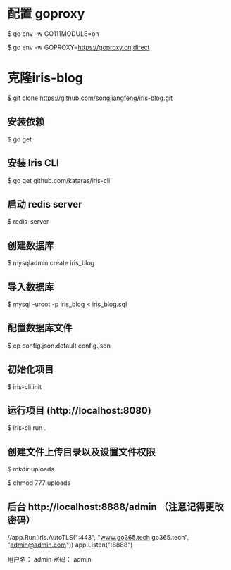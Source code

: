 # 配置 goproxy 

$ go env -w GO111MODULE=on

$ go env -w GOPROXY=https://goproxy.cn,direct

# 克隆iris-blog


$  git clone https://github.com/songjiangfeng/iris-blog.git

## 安装依赖 

$ go get

## 安装 Iris CLI 
$ go get github.com/kataras/iris-cli


## 启动 redis server

$ redis-server 
## 创建数据库

$ mysqladmin create iris_blog
## 导入数据库

$ mysql -uroot -p iris_blog < iris_blog.sql

## 配置数据库文件

$ cp config.json.default config.json

## 初始化项目
$ iris-cli init

## 运行项目  (http://localhost:8080)
$ iris-cli run .

## 创建文件上传目录以及设置文件权限
$ mkdir uploads

$ chmod 777 uploads

## 后台 http://localhost:8888/admin  （注意记得更改密码）
//app.Run(iris.AutoTLS(":443", "www.go365.tech go365.tech", "admin@admin.com"))
app.Listen(":8888")

用户名： admin
密码： admin

